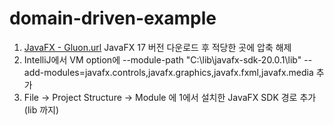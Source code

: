 # domain-driven-example

1. [JavaFX - Gluon.url](..%2F..%2FUsers%2Fsacre%2FAppData%2FLocal%2FTemp%2FJavaFX%20-%20Gluon.url) JavaFX 17 버전 다운로드 후 적당한 곳에 압축 해제
2. IntelliJ에서 VM option에 --module-path "C:\lib\javafx-sdk-20.0.1\lib" --add-modules=javafx.controls,javafx.graphics,javafx.fxml,javafx.media 추가
3. File -> Project Structure -> Module 에 1에서 설치한 JavaFX SDK 경로 추가 (lib 까지)

